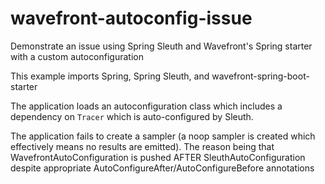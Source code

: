 # wavefront-autoconfig-issue
Demonstrate an issue using Spring Sleuth and Wavefront's Spring starter with a custom autoconfiguration

This example imports Spring, Spring Sleuth, and wavefront-spring-boot-starter

The application loads an autoconfiguration class which includes a dependency on `Tracer` which is auto-configured by Sleuth.

The application fails to create a sampler (a noop sampler is created which effectively means no results are emitted). The reason being that WavefrontAutoConfiguration is pushed AFTER SleuthAutoConfiguration despite appropriate AutoConfigureAfter/AutoConfigureBefore annotations
